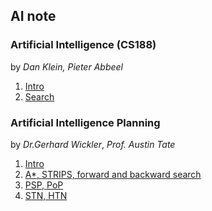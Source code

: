 ## AI note

### Artificial Intelligence (CS188) 

by *Dan Klein, Pieter Abbeel*

1. [Intro](http://1ambda.github.io/artificial-intelligence-1)  
2. [Search](http://1ambda.github.io/artificial-intelligence-2)  


### Artificial Intelligence Planning

by *Dr.Gerhard Wickler*, *Prof. Austin Tate*

1. [Intro](http://1ambda.github.io/ai-planning-1)  
2. [A\*, STRIPS, forward and backward search](http://1ambda.github.io/ai-planning-2)  
3. [PSP, PoP](http://1ambda.github.io/ai-planning-3)  
4. [STN, HTN](http://1ambda.github.io/ai-planning-4)  

